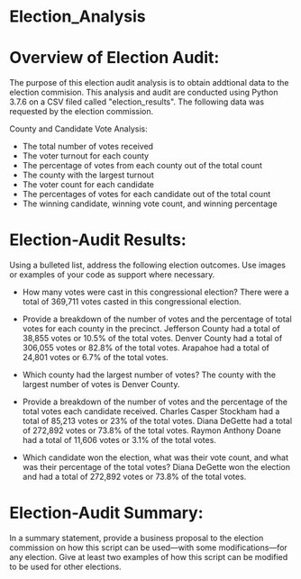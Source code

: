 # Election_Analysis

# Overview of Election Audit: 
The purpose of this election audit analysis is to obtain addtional data to the election commision. This analysis and audit are conducted using Python 3.7.6 on a CSV filed called "election_results".  The following data was requested by the election commission.

County and Candidate Vote Analysis:
- The total number of votes received
- The voter turnout for each county
- The percentage of votes from each county out of the total count
- The county with the largest turnout
- The voter count for each candidate
- The percentages of votes for each candidate out of the total count
- The winning candidate, winning vote count, and winning percentage


# Election-Audit Results: 
Using a bulleted list, address the following election outcomes. Use images or examples of your code as support where necessary.
- How many votes were cast in this congressional election?
  There were a total of 369,711 votes casted in this congressional election.
  
- Provide a breakdown of the number of votes and the percentage of total votes for each county in the precinct.
  Jefferson County had a total of 38,855 votes or 10.5% of the total votes.
  Denver County had a total of 306,055 votes or 82.8% of the total votes.
  Arapahoe had a total of 24,801 votes or 6.7% of the total votes.
  
- Which county had the largest number of votes?
  The county with the largest number of votes is Denver County.

- Provide a breakdown of the number of votes and the percentage of the total votes each candidate received.
  Charles Casper Stockham had a total of 85,213 votes or 23% of the total votes.
  Diana DeGette had a total of 272,892 votes or 73.8% of the total votes.
  Raymon Anthony Doane had a total of 11,606 votes or 3.1% of the total votes.

- Which candidate won the election, what was their vote count, and what was their percentage of the total votes?
  Diana DeGette won the election and had a total of 272,892 votes or 73.8% of the total votes.

# Election-Audit Summary:
In a summary statement, provide a business proposal to the election commission on how this script can be used—with some modifications—for any election. Give at least two examples of how this script can be modified to be used for other elections.

